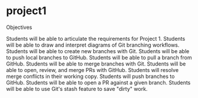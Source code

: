 # project1

Objectives

Students will be able to articulate the requirements for Project 1.
Students will be able to draw and interpret diagrams of Git branching workflows.
Students will be able to create new branches with Git.
Students will be able to push local branches to GitHub.
Students will be able to pull a branch from GitHub.
Students will be able to merge branches with Git.
Students will be able to open, review, and merge PRs with GitHub.
Students will resolve merge conflicts in their working copy.
Students will push branches to GitHub.
Students will be able to open a PR against a given branch.
Students will be able to use Git's stash feature to save "dirty" work.
